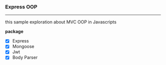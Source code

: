 ### Express OOP
---
this sample exploration about MVC OOP in Javascripts

__package__

- [x] Express
- [x] Mongoose
- [x] Jwt
- [x] Body Parser